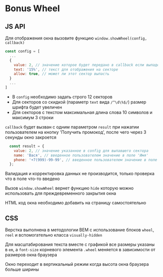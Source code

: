 # Bonus Wheel

## JS API

Для отображения окна вызовите функцию `window.showWheel(config, callback)`

```javascript
const config = [
  ...
  {
    value: 2, // значение которое будет передано в callback если выпадет этот сектор
    text: '15%', // текст для отображения на секторе
    allow: true, // может ли этот сектор выпасть
  }
  ...
]
```

- В `config` необходимо задать строго 12 секторов
- Для секторов со скидкой (параметр `text` вида `/^\d\%$/`) размер шрифта будет увеличен
- Для секторов с текcтом максимальная длина слова 10 символов и максимум 3 строки

`callback` будет вызван с одним параметром `result` при нажатии пользователем на кнопку 'Получить промокод', после чего через 3 секунды окно закроется

```javascript
  const result = {
    value: 2, // значение указанное в config для выпавшего сектора
    name: 'Вася', // введенное пользователем значение в поле 'Имя'
    phone: '+7(999)-99-99', // введенное пользователем значение в поле 'Телефон'
  };
```

Валидация и корректировка данных не производится, только проверка что в поле что-то введено

Вызов `window.showWheel` вернет функцию `hide` которую можно использовать для преждевременного закрытия окна

HTML код окна необходимо добавить на страницу самостоятельно

## CSS

Верстка выполнена в методологии BEM с использование блоков `wheel`, `reel` и вспомогательно класса `visually-hidden`

Для масштабирования текста вместе с графикой все размеры указаны в `em`, а `font-size` корневого элемента `.wheel` меняется в зависимости от размеров окна браузера

Окно переходит в вертикальный режим когда высота окна браузера больше ширины
